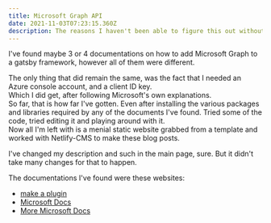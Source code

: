 ```yaml
---
title: Microsoft Graph API
date: 2021-11-03T07:23:15.360Z
description: The reasons I haven't been able to figure this out without asking for help.
---
```

I've found maybe 3 or 4 documentations on how to add Microsoft Graph to a gatsby framework, however all of them were different.

The only thing that did remain the same, was the fact that I needed an Azure console account, and a client ID key. \
Which I did get, after following Microsoft's own explanations.\
So far, that is how far I've gotten. Even after installing the various packages and libraries required by any of the documents I've found. Tried some of the code, tried editing it and playing around with it. \
Now all I'm left with is a menial static website grabbed from a template and worked with Netlify-CMS to make these blog posts.

I've changed my description and such in the main page, sure. But it didn't take many changes for that to happen.

The documentations I've found were these websites:  
- [make a plugin](https://www.gatsbyjs.com/plugins/gatsby-source-microsoft-graph)
- [Microsoft Docs](https://docs.microsoft.com/en-us/graph/toolkit/get-started/use-toolkit-with-react)
- [More Microsoft Docs](https://docs.microsoft.com/en-us/graph/tutorials/react)